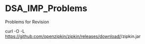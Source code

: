 # DSA_IMP_Problems
Problems for Revision


curl -O -L https://github.com/openzipkin/zipkin/releases/download/<zipkin-version>/zipkin.jar
